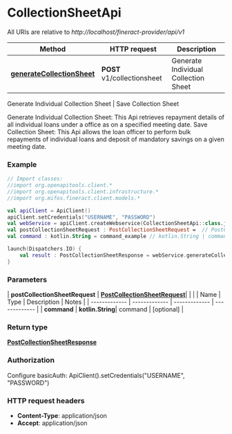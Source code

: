 # CollectionSheetApi

All URIs are relative to *http://localhost/fineract-provider/api/v1*

| Method | HTTP request | Description |
| ------------- | ------------- | ------------- |
| [**generateCollectionSheet**](CollectionSheetApi.md#generateCollectionSheet) | **POST** v1/collectionsheet | Generate Individual Collection Sheet | Save Collection Sheet |



Generate Individual Collection Sheet | Save Collection Sheet

Generate Individual Collection Sheet:  This Api retrieves repayment details of all individual loans under a office as on a specified meeting date.  Save Collection Sheet:  This Api allows the loan officer to perform bulk repayments of individual loans and deposit of mandatory savings on a given meeting date.

### Example
```kotlin
// Import classes:
//import org.openapitools.client.*
//import org.openapitools.client.infrastructure.*
//import org.mifos.fineract.client.models.*

val apiClient = ApiClient()
apiClient.setCredentials("USERNAME", "PASSWORD")
val webService = apiClient.createWebservice(CollectionSheetApi::class.java)
val postCollectionSheetRequest : PostCollectionSheetRequest =  // PostCollectionSheetRequest | 
val command : kotlin.String = command_example // kotlin.String | command

launch(Dispatchers.IO) {
    val result : PostCollectionSheetResponse = webService.generateCollectionSheet(postCollectionSheetRequest, command)
}
```

### Parameters
| **postCollectionSheetRequest** | [**PostCollectionSheetRequest**](PostCollectionSheetRequest.md)|  | |
| Name | Type | Description  | Notes |
| ------------- | ------------- | ------------- | ------------- |
| **command** | **kotlin.String**| command | [optional] |

### Return type

[**PostCollectionSheetResponse**](PostCollectionSheetResponse.md)

### Authorization


Configure basicAuth:
    ApiClient().setCredentials("USERNAME", "PASSWORD")

### HTTP request headers

 - **Content-Type**: application/json
 - **Accept**: application/json

